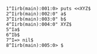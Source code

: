      1^Iirb(main):001:0> puts <<XYZ$
     2^Iirb(main):002:0" a$
     3^Iirb(main):003:0" b$
     4^Iirb(main):004:0" XYZ$
     5^Ia$
     6^Ib$
     7^I=> nil$
     8^Iirb(main):005:0> $
